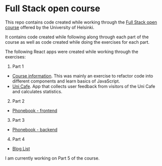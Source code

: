 # Full Stack open course

This repo contains code created while working through the [Full Stack open course](https://fullstackopen.com/en/) offered by the University of Helsinki.

It contains code created while following along through each part of the course as well as code created while doing the exercises for each part.

The following React apps were created while working through the exercises:

1. Part 1

- [Course information](https://github.com/btaskinen/fullstackopen/tree/main/part1/courseinfo). This was mainly an exercise to refactor code into different components and learn basics of JavaScript.
- [Uni Cafe](https://github.com/btaskinen/fullstackopen/tree/main/part1/unicafe). App that collects user feedback from visitors of the Uni Cafe and calculates statistics.

2. Part 2

- [Phonebook - frontend](https://github.com/btaskinen/fullstackopen/tree/main/part2/phonebook)

3. Part 3

- [Phonebook - backend](https://github.com/btaskinen/fullstackopen/tree/main/part3/phonebook-backend)

4. Part 4

- [Blog List](https://github.com/btaskinen/fullstackopen/tree/main/part4/blog-list)

I am currently working on Part 5 of the course.
